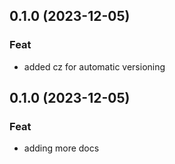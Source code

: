 ## 0.1.0 (2023-12-05)

### Feat

- added cz for automatic versioning

## 0.1.0 (2023-12-05)

### Feat

- adding more docs
